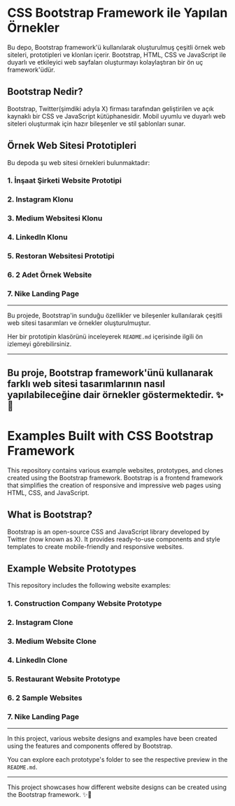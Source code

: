 # CSS Bootstrap Framework ile Yapılan Örnekler

Bu depo, Bootstrap framework'ü kullanılarak oluşturulmuş çeşitli örnek web siteleri, prototipleri ve klonları içerir. Bootstrap, HTML, CSS ve JavaScript ile duyarlı ve etkileyici web sayfaları oluşturmayı kolaylaştıran bir ön uç framework'üdür.

## Bootstrap Nedir?

Bootstrap, Twitter(şimdiki adıyla X) firması tarafından geliştirilen ve açık kaynaklı bir CSS ve JavaScript kütüphanesidir. Mobil uyumlu ve duyarlı web siteleri oluşturmak için hazır bileşenler ve stil şablonları sunar.

## Örnek Web Sitesi Prototipleri

Bu depoda şu web sitesi örnekleri bulunmaktadır:

### 1. İnşaat Şirketi Website Prototipi
### 2. Instagram Klonu
### 3. Medium Websitesi Klonu
### 4. LinkedIn Klonu
### 5. Restoran Websitesi Prototipi
### 6. 2 Adet Örnek Website
### 7. Nike Landing Page

---

Bu projede, Bootstrap'in sunduğu özellikler ve bileşenler kullanılarak çeşitli web sitesi tasarımları ve örnekler oluşturulmuştur.

Her bir prototipin klasörünü inceleyerek `README.md` içerisinde ilgili  ön izlemeyi görebilirsiniz.

---

Bu proje, Bootstrap framework'ünü kullanarak farklı web sitesi tasarımlarının nasıl yapılabileceğine dair örnekler göstermektedir. ✨🚀
---------------------------------------------------------------------------------------------------------------------------------------------
# Examples Built with CSS Bootstrap Framework

This repository contains various example websites, prototypes, and clones created using the Bootstrap framework. Bootstrap is a frontend framework that simplifies the creation of responsive and impressive web pages using HTML, CSS, and JavaScript.

## What is Bootstrap?

Bootstrap is an open-source CSS and JavaScript library developed by Twitter (now known as X). It provides ready-to-use components and style templates to create mobile-friendly and responsive websites.

## Example Website Prototypes

This repository includes the following website examples:

### 1. Construction Company Website Prototype
### 2. Instagram Clone
### 3. Medium Website Clone
### 4. LinkedIn Clone
### 5. Restaurant Website Prototype
### 6. 2 Sample Websites
### 7. Nike Landing Page

---

In this project, various website designs and examples have been created using the features and components offered by Bootstrap.

You can explore each prototype's folder to see the respective preview in the `README.md`.

---

This project showcases how different website designs can be created using the Bootstrap framework. ✨🚀

